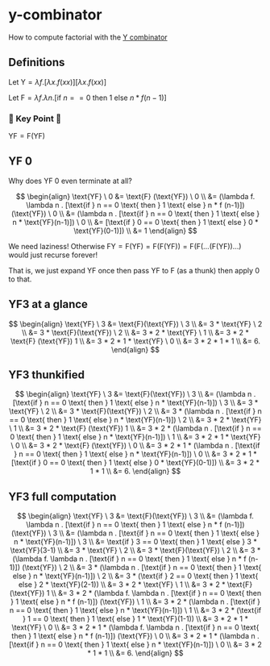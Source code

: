 # y-combinator

How to compute factorial with the [Y combinator](https://en.wikipedia.org/wiki/Fixed-point_combinator#Y_combinator)

## Definitions

Let $\text{Y} = \lambda f . [\lambda x . f(xx)][\lambda x . f(xx)]$

Let $\text{F} = \lambda f . \lambda n . [\text{if } n == 0 \text{ then } 1 \text{ else } n * f (n-1)]$

### 🚨 Key Point 🚨

$\text{YF} = \text{F} (\text{YF})$

## $\text{YF} \ 0$

Why does $\text{YF} \ 0$ even terminate at all?

$$
\begin{align}
    \text{YF} \ 0 &= \text{F} (\text{YF}) \ 0 \\
                  &= (\lambda f. \lambda n . [\text{if } n == 0 \text{ then } 1 \text{ else } n * f (n-1)]) (\text{YF}) \ 0 \\
                  &= (\lambda n . [\text{if } n == 0 \text{ then } 1 \text{ else } n * \text{YF}(n-1)]) \ 0 \\
                  &= [\text{if } 0 == 0 \text{ then } 1 \text{ else } 0 * \text{YF}(0-1)]) \\
                  &= 1
\end{align}
$$

We need laziness! Otherwise $\text{FY} = \text{F} (\text{YF}) = \text{F} (\text{F} (\text{YF})) = \text{F} (\text{F} (\ldots (\text{F} (\text{YF})) \ldots )$ would just recurse forever!

That is, we just expand $\text{YF}$ once then pass $\text{YF}$ to $\text{F}$ (as a thunk) then apply 0 to that.

## $\text{YF}3$ at a glance

$$
\begin{align}
    \text{YF} \ 3 &= \text{F}(\text{YF}) \ 3 \\
                         &= 3 * \text{YF} \ 2 \\
                         &= 3 * \text{F}(\text{YF}) \ 2 \\
                         &= 3 * 2 * \text{YF} \ 1 \\
                         &= 3 * 2 * \text{F} (\text{YF}) 1 \\
                         &= 3 * 2 * 1 * \text{YF} \ 0 \\
                         &= 3 * 2 * 1 * 1 \\
                         &= 6.
\end{align}
$$

## $\text{YF}3$ thunkified

$$
\begin{align}
    \text{YF} \ 3 &= \text{F}(\text{YF}) \ 3 \\
                  &= (\lambda n . [\text{if } n == 0 \text{ then } 1 \text{ else } n * \text{YF}(n-1)]) \ 3 \\
                  &= 3 * \text{YF} \ 2 \\
                  &= 3 * \text{F}(\text{YF}) \ 2 \\
                  &= 3 * (\lambda n . [\text{if } n == 0 \text{ then } 1 \text{ else } n * \text{YF}(n-1)]) \ 2 \\
                  &= 3 * 2 * \text{YF} \ 1 \\
                  &= 3 * 2 * \text{F} (\text{YF}) 1 \\
                  &= 3 * 2 * (\lambda n . [\text{if } n == 0 \text{ then } 1 \text{ else } n * \text{YF}(n-1)]) \ 1 \\
                  &= 3 * 2 * 1 * \text{YF} \ 0 \\
                  &= 3 * 2 * \text{F} (\text{YF}) \ 0 \\
                  &= 3 * 2 * 1 * (\lambda n . [\text{if } n == 0 \text{ then } 1 \text{ else } n * \text{YF}(n-1)]) \ 0 \\
                  &= 3 * 2 * 1 * [\text{if } 0 == 0 \text{ then } 1 \text{ else } 0 * \text{YF}(0-1)]) \\
                  &= 3 * 2 * 1 * 1 \\
                  &= 6.
\end{align}
$$

## $\text{YF}3$ full computation

$$
\begin{align}
    \text{YF} \ 3 &= \text{F}(\text{YF}) \ 3 \\
                         &= (\lambda f. \lambda n . [\text{if } n == 0 \text{ then } 1 \text{ else } n * f (n-1)]) (\text{YF}) \ 3 \\
                         &= (\lambda n . [\text{if } n == 0 \text{ then } 1 \text{ else } n * \text{YF}(n-1)]) \ 3 \\
                         &= \text{if } 3 == 0 \text{ then } 1 \text{ else } 3 * \text{YF}(3-1) \\
                         &= 3 * \text{YF} \ 2 \\
                         &= 3 * \text{F}(\text{YF}) \ 2 \\
                         &= 3 * (\lambda f. \lambda n . [\text{if } n == 0 \text{ then } 1 \text{ else } n * f (n-1)]) (\text{YF}) \ 2 \\
                         &= 3 * (\lambda n . [\text{if } n == 0 \text{ then } 1 \text{ else } n * \text{YF}(n-1)]) \ 2 \\
                         &= 3 * (\text{if } 2 == 0 \text{ then } 1 \text{ else } 2 * \text{YF}(2-1)) \\
                         &= 3 * 2 * \text{YF} \ 1 \\
                         &= 3 * 2 * \text{F} (\text{YF}) 1 \\
                         &= 3 * 2 * (\lambda f. \lambda n . [\text{if } n == 0 \text{ then } 1 \text{ else } n * f (n-1)]) (\text{YF}) \ 1 \\
                         &= 3 * 2 * (\lambda n . [\text{if } n == 0 \text{ then } 1 \text{ else } n * \text{YF}(n-1)]) \ 1 \\
                         &= 3 * 2 * (\text{if } 1 == 0 \text{ then } 1 \text{ else } 1 * \text{YF}(1-1)) \\
                         &= 3 * 2 * 1 * \text{YF} \ 0 \\
                         &= 3 * 2 * 1 * (\lambda f. \lambda n . [\text{if } n == 0 \text{ then } 1 \text{ else } n * f (n-1)]) (\text{YF}) \ 0 \\
                         &= 3 * 2 * 1 * (\lambda n . [\text{if } n == 0 \text{ then } 1 \text{ else } n * \text{YF}(n-1)]) \ 0 \\
                         &= 3 * 2 * 1 * 1 \\
                         &= 6.
\end{align}
$$


